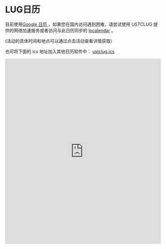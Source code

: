 ---
---

# LUG日历

目前使用[Google 日历 ](https://calendar.google.com/calendar/embed?src=ustclug.org_49ed6kebtusiueu45ct3ea8e5k%40group.calendar.google.com&ctz=Asia%2FShanghai&mode=AGENDA)，如果您在国内访问遇到困难，请尝试使用 USTCLUG 提供的网络加速服务或者访问与此日历同步的 [localendar](https://localendar.com/public/hejiyan) 。

(活动的具体时间和地点可以通过点击活动查看详情获取）

也可将下面的 ics 地址加入其他日历软件中： [ustclug.ics](https://calendar.google.com/calendar/ical/ustclug.org_49ed6kebtusiueu45ct3ea8e5k%40group.calendar.google.com/public/basic.ics)

<iframe src="https://calendar.google.com/calendar/embed?src=ustclug.org_49ed6kebtusiueu45ct3ea8e5k%40group.calendar.google.com&amp; ctz=Asia%2FShanghai&amp; mode=AGENDA" width="100%" height="600" frameborder="0" scrolling="no" style="box-sizing: border-box; border: 0px; "></iframe>
